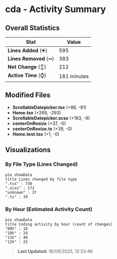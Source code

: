 # cda - Activity Summary 

## Overall Statistics

| Stat                   | Value                                                             |
| ---------------------- | ----------------------------------------------------------------- |
| **Lines Added** (➕)   | 595                                          |
| **Lines Removed** (➖) | 383                                        |
| **Net Change** (↕)    | 212                |
| **Active Time** (⌚)   | 181 minutes |


## Modified Files
- **ScrollableDatepicker.tsx** (+86, -81)
- **Home.tsx** (+269, -293)
- **ScrollableDatepicker.scss** (+163, -9)
- **centerOnResize** (+37, -0)
- **centerOnResize.ts** (+39, -0)
- **Home.test.tsx** (+1, -0)

## Visualizations

### By File Type (Lines Changed)

```mermaid
pie showData
title Lines changed by file type
".tsx" : 730
".scss" : 172
"unknown" : 37
".ts" : 39
```

### By Hour (Estimated Activity Count)

```mermaid
pie showData
title Coding activity by hour (count of changes)
"09h" : 18
"10h" : 24
"11h" : 40
"12h" : 25
```


> **Last Updated:** 16/09/2025, 12:53:46